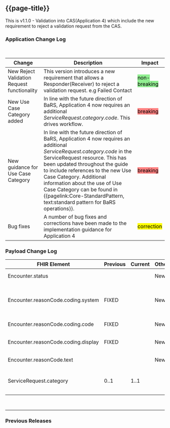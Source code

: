 ## {{page-title}}

This is v1.1.0 - Validation into CAS(Application 4) which include the new requirement to reject a validation request from the CAS.

### Application Change Log


<br>


| Change                                    | Description                                     | Impact                                                                  | 
|-------------------------------------------|-------------------------------------------------|-------------------------------------------------------------------------|
| New Reject Validation Request functionality       | This version introduces a new requirement that allows a Responder(Receiver) to reject a validation request. e.g Failed Contact|   <mark style="background-color: LightGreen">non-breaking</mark>  |
|New Use Case Category added      | In line with the future direction of BaRS, Application 4 now requires an additional *ServiceRequest.category.code*. This drives workflow. |   <mark style="background-color: #ff8080">breaking</mark>  |
|New guidance for Use Case Category    | In line with the future direction of BaRS, Application 4 now requires an additional *ServiceRequest.category.code* in the ServiceRequest resource. This has been updated throughout the guide to include references to the new Use Case Category. Additional information about the use of Use Case Category can be found in {{pagelink:Core-StandardPattern, text:standard pattern for BaRS operations}}. |   <mark style="background-color: #ff8080">breaking</mark>  |
|Bug fixes | A number of bug fixes and corrections have been made to the implementation guidance for Application 4 | <mark style="background-color: Yellow">correction</mark>|

### Payload Change Log


| FHIR Element                                         | Previous | Current    | Other   | Referral/Booking | Rationale                                                                                       |  Impact  |
|------------------------------------------------------|----------|------------|---------|------------------|-------------------------------------------------------------------------------------------------|----------|
|Encounter.status  |          |            |  New       |  Interim Response                |A status of 'cancelled' is to be used    | <mark style="background-color: LightGreen">non-breaking</mark>     | 
|Encounter.reasonCode.coding.system  | FIXED         |            |  New       |  Interim Response                |No longer a fixed value. A new CodeSystem is used when a Rejection is sent. https://fhir.nhs.uk/CodeSystem/rejected-reasons-bars    | <mark style="background-color: LightGreen">non-breaking</mark>     |
|Encounter.reasonCode.coding.code  |  FIXED        |            |  New       |  Interim Response                |No longer a fixed value. A Code from the relevant CodeSystem should be used. | <mark style="background-color: LightGreen">non-breaking</mark>     |
|Encounter.reasonCode.coding.display  | FIXED         |            |  New       |  Interim Response                |No longer a fixed value. A Display from the relevant CodeSystem should be used. | <mark style="background-color: LightGreen">non-breaking</mark>     |
|Encounter.reasonCode.text  |          |            |  New       |  Interim Response                | Supporting text for the Rejection can now be included | <mark style="background-color: LightGreen">non-breaking</mark>     |
|ServiceRequest.category  | 0..1         | 1..1           |    |  Validation Request / Interim Response / Final Response                | Updated in line with the BaRS Profile | <mark style="background-color: Yellow">correction</mark>     |
                 

<br>
<hr>

### Previous Releases